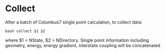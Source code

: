 # Collect

After a batch of Columbus7 single point calculation, to collect data:

    bash collect $1 $2

where $1 = NState, $2 = NDirectory. Single point information including geometry, energy, energy gradient, interstate coupling will be concatenated